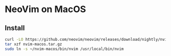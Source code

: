 # NeoVim on MacOS

## Install

```bash
curl -LO https://github.com/neovim/neovim/releases/download/nightly/nvim-macos.tar.gz
tar xzf nvim-macos.tar.gz
sudo ln -s ~/nvim-macos/bin/nvim /usr/local/bin/nvim
```
